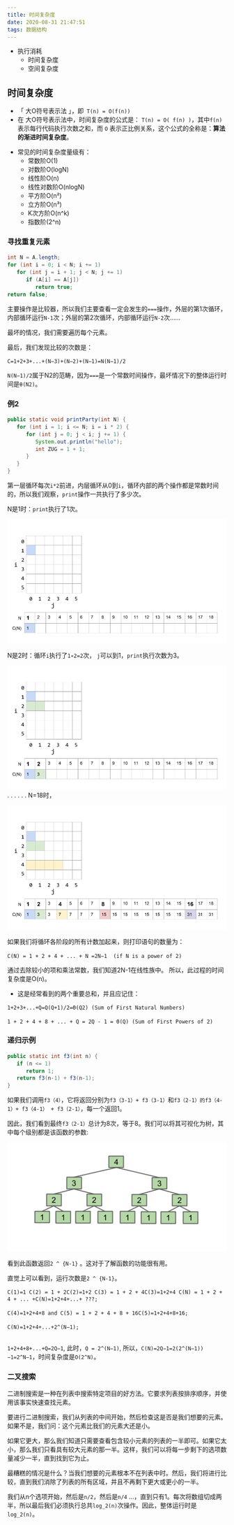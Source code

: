 ```yaml
---
title: 时间复杂度
date: 2020-08-31 21:47:51
tags: 数据结构
---
```


- 执行消耗
    - 时间复杂度
    - 空间复杂度

## 时间复杂度

- 「 大O符号表示法 」，即` T(n) = O(f(n))`
- 在 大O符号表示法中，时间复杂度的公式是： `T(n) = O( f(n) )`，其中`f(n)` 表示每行代码执行次数之和，而 `O` 表示正比例关系，这个公式的全称是：**算法的渐进时间复杂度**。
<!--more-->
- 常见的时间复杂度量级有：
    - 常数阶O(1)
    - 对数阶O(logN)
    - 线性阶O(n)
    - 线性对数阶O(nlogN)
    - 平方阶O(n²)
    - 立方阶O(n³)
    - K次方阶O(n^k)
    - 指数阶(2^n)

### 寻找重复元素

```java
int N = A.length;
for (int i = 0; i < N; i += 1)
   for (int j = i + 1; j < N; j += 1)
      if (A[i] == A[j])
         return true;
return false;
```

主要操作是比较器，所以我们主要查看一定会发生的`===`操作，外层的第1次循环，内部循环运行`N-1`次；外层的第2次循环，内部循环运行`N-2`次……

最坏的情况，我们需要遍历每个元素。

最后，我们发现比较的次数是：

```
C=1+2+3+...+(N−3)+(N−2)+(N−1)=N(N−1)/2
```

`N(N−1)/2`属于N2的范畴，因为`===`是一个常数时间操作，最坏情况下的整体运行时间是`θ(N2)`。


### 例2

```java
public static void printParty(int N) {
   for (int i = 1; i <= N; i = i * 2) {
      for (int j = 0; j < i; j += 1) {
         System.out.println("hello");   
         int ZUG = 1 + 1;
      }
   }
}
```

第一层循环每次`i*2`前进，内层循环从0到`i`，循环内部的两个操作都是常数时间的，所以我们观察，`print`操作一共执行了多少次。

N是1时：`print`执行了1次。

![](./img/loops2_1.png)

N是2时：循环`i`执行了`1∗2=2`次， `j`可以到1，`print`执行次数为3。

![](./img/loops2_4.png)
.
.
.
.
.
.
N=18时，

![](./img/loops2_2.png)

如果我们将循环各阶段的所有计数加起来，则打印语句的数量为：

`C(N) = 1 + 2 + 4 + ... + N =2N−1  (if N is a power of 2)`

通过去除较小的项和乘法常数，我们知道2N-1在线性族中。 所以，此过程的时间复杂度是O(n)。

- 这是经常看到的两个重要总和，并且应记住：

```
1+2+3+...+Q=Q(Q+1)/2=Θ(Q2) (Sum of First Natural Numbers)

1 + 2 + 4 + 8 + ... + Q = 2Q - 1 = Θ(Q) (Sum of First Powers of 2)
```

### 递归示例

```java
public static int f3(int n) {
   if (n <= 1) 
      return 1;
   return f3(n-1) + f3(n-1);
}
```

如果我们调用`f3（4）`，它将返回分别为`f3（3-1）+ f3（3-1）`和`f3（2-1）的f3（4-1）+ f3（4-1） + f3（2-1）`，每一个返回1。

因此，我们看到最终`f3（2-1）`总计为8次，等于8。我们可以将其可视化为树，其中每个级别都是该函数的参数:

![](./img/asymptotics2_tree.png)

看到此函数返回`2 ^ {N-1}` 。这对于了解函数的功能很有用。

直觉上可以看到，运行次数是`2 ^ {N-1}`。

```
C(1)=1 C(2) = 1 + 2C(2)=1+2 C(3) = 1 + 2 + 4C(3)=1+2+4 C(N) = 1 + 2 + 4 + ... +C(N)=1+2+4+...+ ???;

C(4)=1+2+4+8 and C(5) = 1 + 2 + 4 + 8 + 16C(5)=1+2+4+8+16;

C(N)=1+2+4+...+2^(N−1);
​​
```

`1+2+4+8+...+Q=2Q−1`, 此时，`Q = 2^(N−1)`, 所以，`C(N)=2Q−1=2(2^(N−1))−1=2^N−1`，时间复杂度是`O(2^N)`。

### 二叉搜索

二进制搜索是一种在列表中搜索特定项目的好方法。它要求列表按排序顺序，并使用该事实快速查找元素。

要进行二进制搜索，我们从列表的中间开始，然后检查这是否是我们想要的元素。如果不是，我们问：这个元素比我们的元素大还是小。

如果它更大，那么我们知道只需要查看包含较小元素的列表的一半即可。如果它太小，那么我们只看具有较大元素的那一半。这样，我们可以将每一步剩下的选项数量减少一半，直到找到它为止。

最糟糕的情况是什么？当我们想要的元素根本不在列表中时。然后，我们将进行比较，直到我们消除了列表的所有区域，并且不再剩下更大或更小的一半。

我们从n个选项开始，然后是`n/2`，然后是`n/4` ...，直到只有1。每次将数组切成两半，所以最后我们必须执行总共`log_2(n)`次操作。因此，整体运行时是`log_2(n)`。

